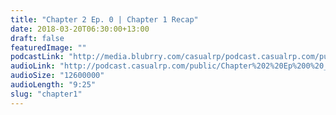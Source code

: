 ```yaml
---
title: "Chapter 2 Ep. 0 | Chapter 1 Recap"
date: 2018-03-20T06:30:00+13:00
draft: false
featuredImage: ""
podcastLink: "http://media.blubrry.com/casualrp/podcast.casualrp.com/public/Chapter%202%20Ep%200%20_%20Chapter%201%20Recap.mp3"
audioLink: "http://podcast.casualrp.com/public/Chapter%202%20Ep%200%20_%20Chapter%201%20Recap.mp3"
audioSize: "12600000"
audioLength: "9:25"
slug: "chapter1"
---
```

